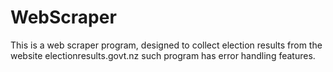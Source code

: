 # WebScraper

This is a web scraper program, designed to collect election results from the website electionresults.govt.nz such program has error handling features. 
